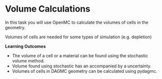 # Volume Calculations

In this task you will use OpenMC to calculate the volumes of cells in the geometry.

Volumes of cells are needed for some types of simulation (e.g. depletion)

**Learning Outcomes**

- The volume of a cell or a material can be found using the stochastic volume method.
- Volume found using stochastic has an accompanied by a uncertainty.
- Volumes of cells in DAGMC geometry can be calculated using pydagmc.

